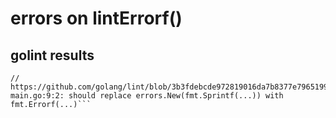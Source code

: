 # errors on lintErrorf()

## golint results

```
// https://github.com/golang/lint/blob/3b3fdebcde972819016da7b8377e79651998f5fc/lint.go#L1068
main.go:9:2: should replace errors.New(fmt.Sprintf(...)) with fmt.Errorf(...)```
```
